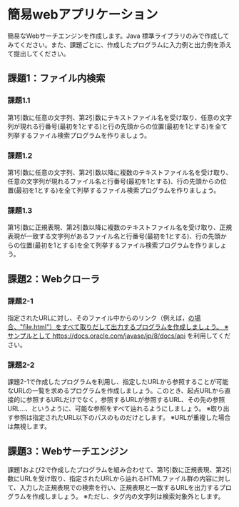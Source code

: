 # 簡易webアプリケーション
簡易なWebサーチエンジンを作成します。Java 標準ライブラリのみで作成してみてください。また、課題ごとに、作成したプログラムに入力例と出力例を添えて提出してください。
## 課題1：ファイル内検索
### 課題1.1
第1引数に任意の文字列、第2引数にテキストファイル名を受け取り、任意の文字列が現れる行番号(最初を1とする)と行の先頭からの位置(最初を1とする)を全て列挙するファイル検索プログラムを作りましょう。
### 課題1.2
第1引数に任意の文字列、第2引数以降に複数のテキストファイル名を受け取り、任意の文字列が現れるファイル名と行番号(最初を1とする)、行の先頭からの位置(最初を1とする)を全て列挙するファイル検索プログラムを作りましょう。
### 課題1.3
第1引数に正規表現、第2引数以降に複数のテキストファイル名を受け取り、正規表現が一致する文字列があるファイル名と行番号(最初を1とする)、行の先頭からの位置(最初を1とする)を全て列挙するファイル検索プログラムを作りましょう。

## 課題2：Webクローラ
### 課題2-1
指定されたURLに対し、そのファイル中からのリンク（例えば，<a href="file.html">の場合、"file.html"）をすべて取りだして出力するプログラムを作成しましょう。
※サンプルとして https://docs.oracle.com/javase/jp/8/docs/api を利用してください。
### 課題2-2
課題2-1で作成したプログラムを利用し、指定したURLから参照することが可能なURLの一覧を求めるプログラムを作成しましょう。このとき、起点URLから直接的に参照するURLだけでなく，参照するURLが参照するURL、その先の参照URL…、というように、可能な参照をすべて辿れるようにしましょう。
※取り出す参照は指定されたURL以下のパスのものだけとします。
※URLが重複した場合は無視します。

## 課題3：Webサーチエンジン
課題1および2で作成したプログラムを組み合わせて、第1引数に正規表現、第2引数にURLを受け取り、指定されたURLから辿れるHTMLファイル群の内容に対して、入力した正規表現での検索を行い、正規表現と一致するURLを出力するプログラムを作成しましょう。
※ただし、タグ内の文字列は検索対象外とします。
